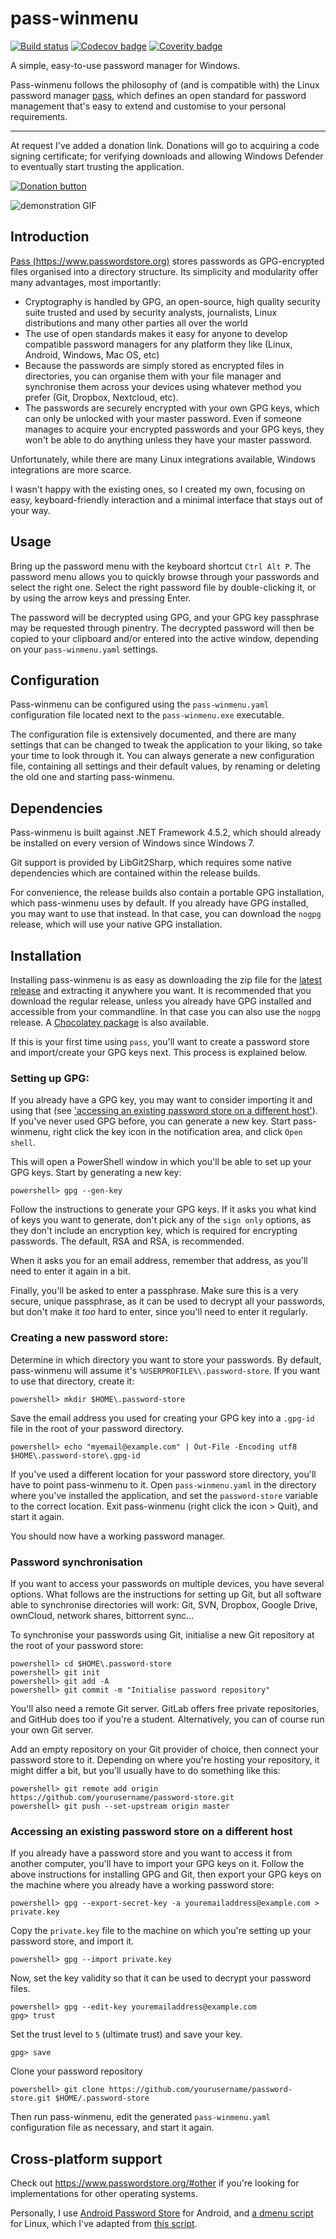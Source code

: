 # pass-winmenu


[![Build status](https://ci.appveyor.com/api/projects/status/40m387b1xshwmqny?svg=true)](https://ci.appveyor.com/project/baggykiin/pass-winmenu)
[![Codecov badge](https://codecov.io/gh/Baggykiin/pass-winmenu/branch/master/graph/badge.svg)](https://codecov.io/gh/Baggykiin/pass-winmenu)
[![Coverity badge](https://scan.coverity.com/projects/11544/badge.svg)](https://scan.coverity.com/projects/baggykiin-pass-winmenu)



A simple, easy-to-use password manager for Windows.

Pass-winmenu follows the philosophy of (and is compatible with) the Linux password manager [pass](https://www.passwordstore.org), which defines an open standard for password management that's easy to extend and customise to your personal requirements.

---

At request I've added a donation link. Donations will go to acquiring a code signing certificate; for verifying downloads and allowing Windows Defender to eventually start trusting the application.

[![Donation button](https://www.paypalobjects.com/en_US/NL/i/btn/btn_donateCC_LG.gif)](https://www.paypal.com/cgi-bin/webscr?cmd=_s-xclick&hosted_button_id=X46C4FW3NQAYS&source=url)

![demonstration GIF](https://i.imgur.com/Yf9XBQn.gif)

## Introduction

[Pass (https://www.passwordstore.org)](https://www.passwordstore.org) stores passwords as GPG-encrypted files organised into a directory structure.
Its simplicity and modularity offer many advantages, most importantly:

- Cryptography is handled by GPG, an open-source, high quality security suite trusted and used by
  security analysts, journalists, Linux distributions and many other parties all over the world
- The use of open standards makes it easy for anyone to develop compatible password managers
  for any platform they like (Linux, Android, Windows, Mac OS, etc)
- Because the passwords are simply stored as encrypted files in directories, you can organise them
  with your file manager and synchronise them across your devices using whatever method you prefer
  (Git, Dropbox, Nextcloud, etc).
- The passwords are securely encrypted with your own GPG keys, which can only be unlocked with
  your master password. Even if someone manages to acquire your encrypted passwords and your GPG keys,
  they won't be able to do anything unless they have your master password.

Unfortunately, while there are many Linux integrations available, Windows integrations are more scarce.

I wasn't happy with the existing ones, so I created my own, focusing on easy, keyboard-friendly
interaction and a minimal interface that stays out of your way.

## Usage

Bring up the password menu with the keyboard shortcut `Ctrl Alt P`.
The password menu allows you to quickly browse through your passwords and select the right one.
Select the right password file by double-clicking it, or by using the arrow keys and pressing Enter.

The password will be decrypted using GPG, and your GPG key passphrase may be requested through pinentry.
The decrypted password will then be copied to your clipboard and/or entered into the active window,
depending on your `pass-winmenu.yaml` settings.

## Configuration

Pass-winmenu can be configured using the `pass-winmenu.yaml` configuration file located next to the `pass-winmenu.exe` executable.

The configuration file is extensively documented, and there are many settings that can be changed to tweak the application to your liking, so take your time to look through it. You can always generate a new configuration file, containing all settings and their default values, by renaming or deleting the old one and starting pass-winmenu.

## Dependencies

Pass-winmenu is built against .NET Framework 4.5.2, which should already be installed on every version
of Windows since Windows 7.

Git support is provided by LibGit2Sharp, which requires some native dependencies which are contained within the
release builds.

For convenience, the release builds also contain a portable GPG installation, which pass-winmenu uses by default.
If you already have GPG installed, you may want to use that instead. In that case, you can download the
`nogpg` release, which will use your native GPG installation.

## Installation

Installing pass-winmenu is as easy as downloading the zip file for the [latest release](https://github.com/Baggykiin/pass-winmenu/releases) and extracting it anywhere you want. It is recommended that you download the regular release, unless you already have GPG installed and accessible from your commandline. In that case you can also use the `nogpg` release. A [Chocolatey package](https://chocolatey.org/packages/pass-winmenu) is also available.

If this is your first time using `pass`, you'll want to create a password store and import/create your GPG keys next.
This process is explained below.

### Setting up GPG:

If you already have a GPG key, you may want to consider importing it and using that (see ['accessing an existing password store on a different host'](
#accessing-an-existing-password-store-on-a-different-host)).
If you've never used GPG before, you can generate a new key. Start pass-winmenu, right click the key icon
in the notification area, and click `Open shell`.

This will open a PowerShell window in which you'll be able to set up your GPG keys.
Start by generating a new key:

```
powershell> gpg --gen-key
```

Follow the instructions to generate your GPG keys. If it asks you what kind of keys
you want to generate, don't pick any of the `sign only` options, as they don't
include an encryption key, which is required for encrypting passwords.
The default, RSA and RSA, is recommended.

When it asks you for an email address, remember that address, as you'll need to enter
it again in a bit.

Finally, you'll be asked to enter a passphrase. Make sure this is a very secure,
unique passphrase, as it can be used to decrypt all your passwords, but don't
make it *too* hard  to enter, since you'll need to enter it regularly.

### Creating a new password store:

Determine in which directory you want to store your passwords.
By default, pass-winmenu will assume it's `%USERPROFILE%\.password-store`.
If you want to use that directory, create it:
```
powershell> mkdir $HOME\.password-store
```

Save the email address you used for creating your GPG key into a `.gpg-id` file
in the root of your password directory.
```
powershell> echo "myemail@example.com" | Out-File -Encoding utf8 $HOME\.password-store\.gpg-id
```

If you've used a different location for your password store directory, you'll have to point pass-winmenu to it.
Open `pass-winmenu.yaml` in the directory where you've installed the application, and set the `password-store`
variable to the correct location. Exit pass-winmenu (right click the icon > Quit), and start it again.

You should now have a working password manager.

### Password synchronisation

If you want to access your passwords on multiple devices, you have several options.
What follows are the instructions for setting up Git, but all software 
able to synchronise directories will work: Git, SVN, Dropbox, Google Drive, ownCloud, network shares, bittorrent sync...


To synchronise your passwords using Git, initialise a new Git repository at the root of your password store:
```
powershell> cd $HOME\.password-store
powershell> git init
powershell> git add -A
powershell> git commit -m "Initialise password repository"
```

You'll also need a remote Git server. GitLab offers free private repositories, and GitHub does too if
you're a student. Alternatively, you can of course run your own Git server.

Add an empty repository on your Git provider of choice, then connect your password store to it.
Depending on where you're hosting your repository, it might differ a bit, but you'll usually
have to do something like this:

```
powershell> git remote add origin https://github.com/yourusername/password-store.git
powershell> git push --set-upstream origin master
```

### Accessing an existing password store on a different host

If you already have a password store and you want to access it from another computer, you'll have
to import your GPG keys on it. Follow the above instructions for installing GPG and Git, then export
your GPG keys on the machine where you already have a working password store:

```
powershell> gpg --export-secret-key -a youremailaddress@example.com > private.key
```

Copy the `private.key` file to the machine on which you're setting up your password store, and import it.

```
powershell> gpg --import private.key
```

Now, set the key validity so that it can be used to decrypt your password files.

```
powershell> gpg --edit-key youremailaddress@example.com
gpg> trust
```

Set the trust level to `5` (ultimate trust) and save your key.
```
gpg> save
```

Clone your password repository

```
powershell> git clone https://github.com/yourusername/password-store.git $HOME/.password-store
```

Then run pass-winmenu, edit the generated `pass-winmenu.yaml` configuration file as necessary,
and start it again.

## Cross-platform support

Check out https://www.passwordstore.org/#other if you're looking for implementations for other operating systems.

Personally, I use [Android Password Store](https://github.com/zeapo/Android-Password-Store) for Android, and [a dmenu script](https://geluk.io/p/passmenu.sh) for Linux, which I've adapted from [this script](https://git.zx2c4.com/password-store/tree/contrib/dmenu).
